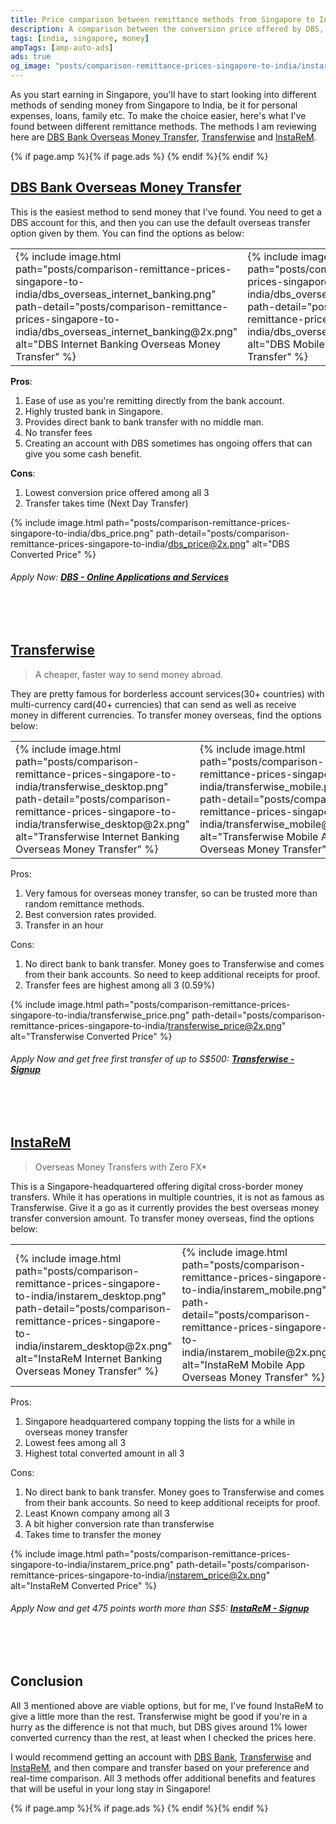 ```yaml
---
title: Price comparison between remittance methods from Singapore to India - 2020
description: A comparison between the conversion price offered by DBS, Transferwise and InstaReM in sending money overseas from Singapore to India
tags: [india, singapore, money]
ampTags: [amp-auto-ads]
ads: true
og_image: "posts/comparison-remittance-prices-singapore-to-india/instarem_mobile@2x.png"
---
```


As you start earning in Singapore, you'll have to start looking into different methods of sending money from Singapore to India, be it for personal expenses, loans, family etc. To make the choice easier, here's what I've found between different remittance methods. The methods I am reviewing here are [DBS Bank Overseas Money Transfer](https://www.dbs.com.sg/personal/default.page), [Transferwise](https://transferwise.com/invite/u/rahulj248) and [InstaReM](https://www.instarem.com/invite/cj5NBN).

{% if page.amp %}{% if page.ads %}
<amp-auto-ads type="adsense" data-ad-client="{{ site.adsense_client_id }}"></amp-auto-ads>
{% endif %}{% endif %}

## [DBS Bank Overseas Money Transfer](https://www.dbs.com.sg/personal/onboarding.page)

This is the easiest method to send money that I've found. You need to get a DBS account for this, and then you can use the default overseas transfer option given by them. You can find the options as below:

<table class="auto-margin">
<tr>
<td>
{% include image.html path="posts/comparison-remittance-prices-singapore-to-india/dbs_overseas_internet_banking.png" path-detail="posts/comparison-remittance-prices-singapore-to-india/dbs_overseas_internet_banking@2x.png" alt="DBS Internet Banking Overseas Money Transfer" %}
</td>
<td>
{% include image.html path="posts/comparison-remittance-prices-singapore-to-india/dbs_overseas_mobile_app.png" path-detail="posts/comparison-remittance-prices-singapore-to-india/dbs_overseas_mobile_app@2x.png" alt="DBS Mobile App Overseas Money Transfer" %}
</td>
</tr>
</table>

**Pros**:
1. Ease of use as you're remitting directly from the bank account.
2. Highly trusted bank in Singapore.
3. Provides direct bank to bank transfer with no middle man.
4. No transfer fees
5. Creating an account with DBS sometimes has ongoing offers that can give you some cash benefit.

**Cons**:
1. Lowest conversion price offered among all 3
2. Transfer takes time (Next Day Transfer)

{% include image.html path="posts/comparison-remittance-prices-singapore-to-india/dbs_price.png" path-detail="posts/comparison-remittance-prices-singapore-to-india/dbs_price@2x.png" alt="DBS Converted Price" %}


###### Apply Now: **[DBS - Online Applications and Services](https://www.dbs.com.sg/personal/onboarding.page)**

<br />
<br />

## [Transferwise](https://transferwise.com/invite/u/rahulj248)

> A cheaper, faster way to send money abroad.

They are pretty famous for borderless account services(30+ countries) with multi-currency card(40+ currencies) that can send as well as receive money in different currencies. To transfer money overseas, find the options below:
<table class="auto-margin">
<tr>
<td>
{% include image.html path="posts/comparison-remittance-prices-singapore-to-india/transferwise_desktop.png" path-detail="posts/comparison-remittance-prices-singapore-to-india/transferwise_desktop@2x.png" alt="Transferwise Internet Banking Overseas Money Transfer" %}
</td>
<td>
{% include image.html path="posts/comparison-remittance-prices-singapore-to-india/transferwise_mobile.png" path-detail="posts/comparison-remittance-prices-singapore-to-india/transferwise_mobile@2x.png" alt="Transferwise Mobile App Overseas Money Transfer" %}
</td>
</tr>
</table>

Pros:
1. Very famous for overseas money transfer, so can be trusted more than random remittance methods.
2. Best conversion rates provided.
3. Transfer in an hour

Cons:
1. No direct bank to bank transfer. Money goes to Transferwise and comes from their bank accounts. So need to keep additional receipts for proof.
2. Transfer fees are highest among all 3 (0.59%)

{% include image.html path="posts/comparison-remittance-prices-singapore-to-india/transferwise_price.png" path-detail="posts/comparison-remittance-prices-singapore-to-india/transferwise_price@2x.png" alt="Transferwise Converted Price" %}


###### Apply Now and get free first transfer of up to S$500: **[Transferwise - Signup](https://transferwise.com/invite/u/rahulj248)**

<br />
<br />

## [InstaReM](https://www.instarem.com/invite/cj5NBN)

> Overseas Money Transfers  with Zero FX<super>*</super>

This is a Singapore-headquartered offering digital cross-border money transfers. While it has operations in multiple countries, it is not as famous as Transferwise. Give it a go as it currently provides the best overseas money transfer conversion amount. To transfer money overseas, find the options below:

<table class="auto-margin">
<tr>
<td>
{% include image.html path="posts/comparison-remittance-prices-singapore-to-india/instarem_desktop.png" path-detail="posts/comparison-remittance-prices-singapore-to-india/instarem_desktop@2x.png" alt="InstaReM Internet Banking Overseas Money Transfer" %}
</td>
<td>
{% include image.html path="posts/comparison-remittance-prices-singapore-to-india/instarem_mobile.png" path-detail="posts/comparison-remittance-prices-singapore-to-india/instarem_mobile@2x.png" alt="InstaReM Mobile App Overseas Money Transfer" %}
</td>
</tr>
</table>

Pros:
1. Singapore headquartered company topping the lists for a while in overseas money transfer
2. Lowest fees among all 3
3. Highest total converted amount in all 3

Cons:
1. No direct bank to bank transfer. Money goes to Transferwise and comes from their bank accounts. So need to keep additional receipts for proof.
2. Least Known company among all 3
3. A bit higher conversion rate than transferwise
4. Takes time to transfer the money

{% include image.html path="posts/comparison-remittance-prices-singapore-to-india/instarem_price.png" path-detail="posts/comparison-remittance-prices-singapore-to-india/instarem_price@2x.png" alt="InstaReM Converted Price" %}


###### Apply Now and get 475 points worth more than S$5: **[InstaReM - Signup](https://www.instarem.com/invite/cj5NBN)**

<br />
<br />


## Conclusion

All 3 mentioned above are viable options, but for me, I've found InstaReM to give a little more than the rest. Transferwise might be good if you're in a hurry as the difference is not that much, but DBS gives around 1% lower converted currency than the rest, at least when I checked the prices here.

I would recommend getting an account with [DBS Bank](https://www.dbs.com.sg/personal/default.page), [Transferwise](https://transferwise.com/invite/u/rahulj248) and [InstaReM](https://www.instarem.com/invite/cj5NBN), and then compare and transfer based on your preference and real-time comparison. All 3 methods offer additional benefits and features that will be useful in your long stay in Singapore!

{% if page.amp %}{% if page.ads %}
<amp-auto-ads type="adsense" data-ad-client="{{ site.adsense_client_id }}"></amp-auto-ads>
{% endif %}{% endif %}